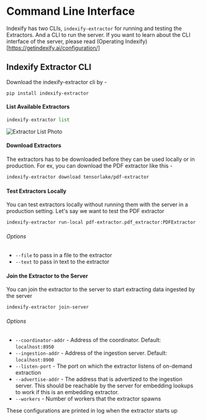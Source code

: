 # Command Line Interface

Indexify has two CLIs, `indexify-extractor` for running and testing the Extractors. And a CLI to run the server. If you want to learn about the CLI interface of the server, please read (Operating Indexify)[https://getindexify.ai/configuration/]

## Indexify Extractor CLI

Download the indexify-extractor cli by -
```
pip install indexify-extractor
```

#### List Available Extractors
```python
indexify-extractor list
```
![Extractor List Photo](images/extractors_list.png)

#### Download Extractors
The extractors has to be downloaded before they can be used locally or in production. For ex, you can download the PDF extractor like this - 
```bash
indexify-extractor download tensorlake/pdf-extractor
```

#### Test Extractors Locally 
You can test extractors locally without running them with the server in a production setting.
Let's say we want to test the PDF extractor 

```bash
indexify-extractor run-local pdf-extractor.pdf_extractor:PDFExtractor --file /path/to/pdf
```

###### Options 
- `--file` to pass in a file to the extractor
- `--text` to pass in text to the extractor

#### Join the Extractor to the Server 
You can join the extractor to the server to start extracting data ingested by the server
```bash
indexify-extractor join-server
```
###### Options
- `--coordinator-addr` - Address of the coordinator. Default: `localhost:8950`
- `--ingestion-addr` - Address of the ingestion server. Default: `localhost:8900`
- `--listen-port` - The port on which the extractor listens of on-demand extraction
- `--advertise-addr` - The address that is advertized to the ingestion server. This should be reachable by the server for embedding lookups to work if this is an embedding extractor.
- `--workers` - Number of workers that the extractor spawns

These configurations are printed in log when the extractor starts up

